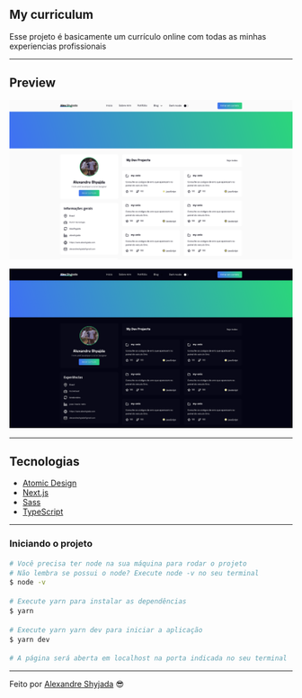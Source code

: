 ## My curriculum

Esse projeto é basicamente um currículo online com todas as minhas experiencias profissionais

---

## Preview

<p align="center"><img src="./project/public/preview.png" alt="preview"></p>
<p align="center"><img src="./project/public/preview2.png" alt="preview"></p>

---

## Tecnologias

- [Atomic Design](https://bradfrost.com/)
- [Next.js](https://nuxtjs.org/)
- [Sass](https://sass-lang.com/)
- [TypeScript](https://www.typescriptlang.org/)

---

### **Iniciando o projeto**

```bash
# Você precisa ter node na sua máquina para rodar o projeto
# Não lembra se possui o node? Execute node -v no seu terminal
$ node -v

# Execute yarn para instalar as dependências
$ yarn

# Execute yarn yarn dev para iniciar a aplicação
$ yarn dev

# A página será aberta em localhost na porta indicada no seu terminal

```

---

Feito por [Alexandre Shyjada](https://www.alexshyjada.com/) 😎
